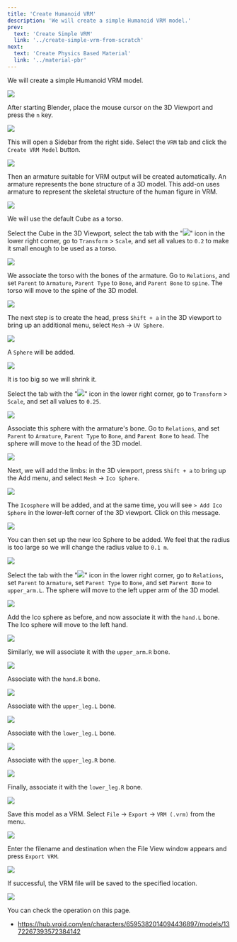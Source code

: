 ```yaml
---
title: 'Create Humanoid VRM'
description: 'We will create a simple Humanoid VRM model.'
prev:
  text: 'Create Simple VRM'
  link: '../create-simple-vrm-from-scratch'
next:
  text: 'Create Physics Based Material'
  link: '../material-pbr'
---
```


We will create a simple Humanoid VRM model.

![](/assets/images/humanoid.gif)

After starting Blender, place the mouse cursor on the 3D Viewport and press the
`n` key.

![](1.png)

This will open a Sidebar from the right side. Select the `VRM` tab and click the
`Create VRM Model` button.

![](2.png)

Then an armature suitable for VRM output will be created automatically. An
armature represents the bone structure of a 3D model. This add-on uses armature
to represent the skeletal structure of the human figure in VRM.

![](3.png)

We will use the default Cube as a torso.

Select the Cube in the 3D Viewport, select the tab with the
"![](/assets/images/object_property_tab_icon.png)" icon in the lower right
corner, go to `Transform` > `Scale`, and set all values to `0.2` to make it
small enough to be used as a torso.

![](4.png)

We associate the torso with the bones of the armature. Go to `Relations`, and
set `Parent` to `Armature`, `Parent Type` to `Bone`, and `Parent Bone` to
`spine`. The torso will move to the spine of the 3D model.

![](5.png)

The next step is to create the head, press `Shift + a` in the 3D viewport to
bring up an additional menu, select `Mesh` -> `UV Sphere`.

![](6.png)

A `Sphere` will be added.

![](7.png)

It is too big so we will shrink it.

Select the tab with the "![](/assets/images/object_property_tab_icon.png)" icon
in the lower right corner, go to `Transform` > `Scale`, and set all values to
`0.25`.

![](8.png)

Associate this sphere with the armature's bone. Go to `Relations`, and set
`Parent` to `Armature`, `Parent Type` to `Bone`, and `Parent Bone` to `head`.
The sphere will move to the head of the 3D model.

![](9.png)

Next, we will add the limbs: in the 3D viewport, press `Shift + a` to bring up
the Add menu, and select `Mesh` -> `Ico Sphere`.

![](10.png)

The `Icosphere` will be added, and at the same time, you will see
`> Add Ico Sphere` in the lower-left corner of the 3D viewport. Click on this
message.

![](11.png)

You can then set up the new Ico Sphere to be added. We feel that the radius is
too large so we will change the radius value to `0.1 m`.

![](12.png)

Select the tab with the "![](/assets/images/object_property_tab_icon.png)" icon
in the lower right corner, go to `Relations`, set `Parent` to `Armature`, set
`Parent Type` to `Bone`, and set `Parent Bone` to `upper_arm.L`. The sphere will
move to the left upper arm of the 3D model.

![](13.png)

Add the Ico sphere as before, and now associate it with the `hand.L` bone. The
Ico sphere will move to the left hand.

![](14.png)

Similarly, we will associate it with the `upper_arm.R` bone.

![](15.png)

Associate with the `hand.R` bone.

![](16.png)

Associate with the `upper_leg.L` bone.

![](17.png)

Associate with the `lower_leg.L` bone.

![](18.png)

Associate with the `upper_leg.R` bone.

![](19.png)

Finally, associate it with the `lower_leg.R` bone.

![](20.png)

Save this model as a VRM. Select `File` → `Export` → `VRM (.vrm)` from the menu.

![](21.png)

Enter the filename and destination when the File View window appears and press
`Export VRM`.

![](22.png)

If successful, the VRM file will be saved to the specified location.

![](/assets/images/humanoid.gif)

You can check the operation on this page.

- https://hub.vroid.com/en/characters/6595382014094436897/models/1372267393572384142
